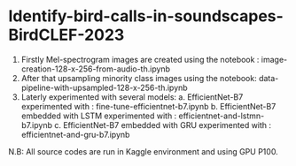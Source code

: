 # Identify-bird-calls-in-soundscapes-BirdCLEF-2023

1. Firstly Mel-spectrogram images are created using the notebook : image-creation-128-x-256-from-audio-th.ipynb
2. After that upsampling minority class images using the notebook: data-pipeline-with-upsampled-128-x-256-th.ipynb
3. Laterly experimented with several models:
  a. EfficientNet-B7 experimented with :  fine-tune-efficientnet-b7.ipynb
  b. EfficientNet-B7 embedded with LSTM experimented with : efficientnet-and-lstmn-b7.ipynb
  c. EfficientNet-B7 embedded with GRU experimented with : efficientnet-and-gru-b7.ipynb

N.B: All source codes are run in Kaggle environment and using GPU P100. 
